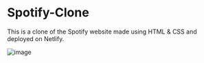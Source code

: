 # Spotify-Clone

 This is a clone of the Spotify website made using HTML & CSS and deployed on Netlify.

![image](https://github.com/user-attachments/assets/42287cde-7824-48c3-9cce-3e932c0242d5)

